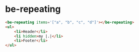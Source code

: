 # be-repeating

```html
<be-repeating items='["a", "b", "c", "d"]'></be-repeating>
<ul>
    <li>Header</li>
    <li hidden>my |.|</li>
    <li>Footer</li>
</ul>
```